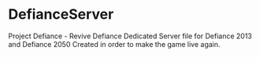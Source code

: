 # DefianceServer
Project Defiance - Revive Defiance   Dedicated Server file for Defiance 2013 and Defiance 2050  Created in order to make the game live again.
